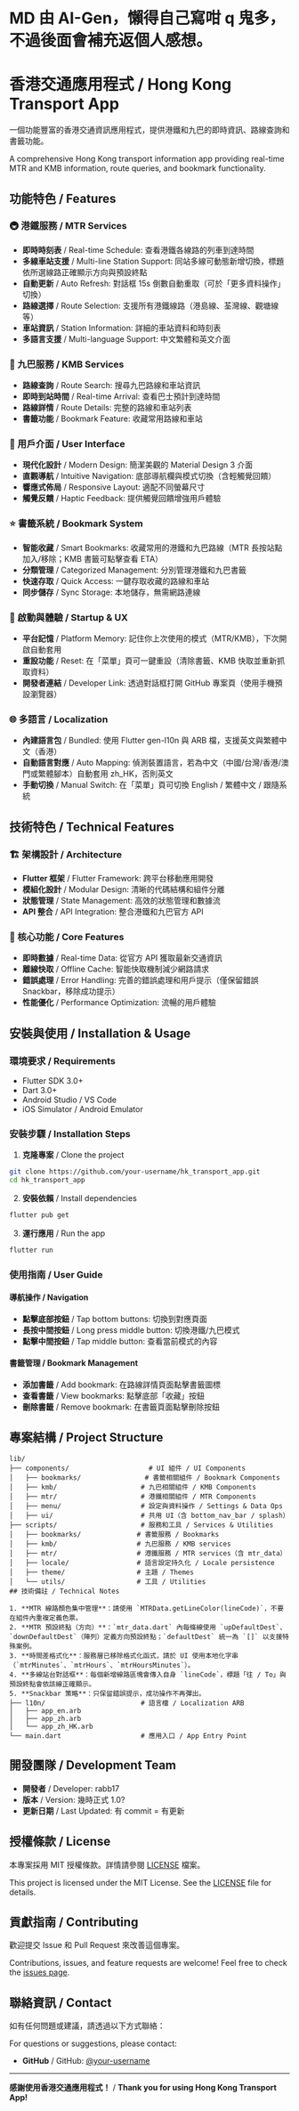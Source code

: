 # MD 由 AI-Gen，懶得自己寫咁 q 鬼多，不過後面會補充返個人感想。

# 香港交通應用程式 / Hong Kong Transport App

一個功能豐富的香港交通資訊應用程式，提供港鐵和九巴的即時資訊、路線查詢和書籤功能。

A comprehensive Hong Kong transport information app providing real-time MTR and KMB information, route queries, and bookmark functionality.

## 功能特色 / Features

### 🚇 港鐵服務 / MTR Services

- **即時時刻表** / Real-time Schedule: 查看港鐵各線路的列車到達時間
- **多線車站支援** / Multi-line Station Support: 同站多線可動態新增切換，標題依所選線路正確顯示方向與預設終點
- **自動更新** / Auto Refresh: 對話框 15s 倒數自動重取（可於「更多資料操作」切換）
- **路線選擇** / Route Selection: 支援所有港鐵線路（港島線、荃灣線、觀塘線等）
- **車站資訊** / Station Information: 詳細的車站資料和時刻表
- **多語言支援** / Multi-language Support: 中文繁體和英文介面

### 🚌 九巴服務 / KMB Services

- **路線查詢** / Route Search: 搜尋九巴路線和車站資訊
- **即時到站時間** / Real-time Arrival: 查看巴士預計到達時間
- **路線詳情** / Route Details: 完整的路線和車站列表
- **書籤功能** / Bookmark Feature: 收藏常用路線和車站

### 📱 用戶介面 / User Interface

- **現代化設計** / Modern Design: 簡潔美觀的 Material Design 3 介面
- **直觀導航** / Intuitive Navigation: 底部導航欄與模式切換（含輕觸覺回饋）
- **響應式佈局** / Responsive Layout: 適配不同螢幕尺寸
- **觸覺反饋** / Haptic Feedback: 提供觸覺回饋增強用戶體驗

### ⭐ 書籤系統 / Bookmark System

- **智能收藏** / Smart Bookmarks: 收藏常用的港鐵和九巴路線（MTR 長按站點加入/移除；KMB 書籤可點擊查看 ETA）
- **分類管理** / Categorized Management: 分別管理港鐵和九巴書籤
- **快速存取** / Quick Access: 一鍵存取收藏的路線和車站
- **同步儲存** / Sync Storage: 本地儲存，無需網路連線

### 🚀 啟動與體驗 / Startup & UX

- **平台記憶** / Platform Memory: 記住你上次使用的模式（MTR/KMB），下次開啟自動套用
- **重設功能** / Reset: 在「菜單」頁可一鍵重設（清除書籤、KMB 快取並重新抓取資料）
- **開發者連結** / Developer Link: 透過對話框打開 GitHub 專案頁（使用手機預設瀏覽器）

### 🌐 多語言 / Localization

- **內建語言包** / Bundled: 使用 Flutter gen-l10n 與 ARB 檔，支援英文與繁體中文（香港）
- **自動語言對應** / Auto Mapping: 偵測裝置語言，若為中文（中國/台灣/香港/澳門或繁體腳本）自動套用 zh_HK，否則英文
- **手動切換** / Manual Switch: 在「菜單」頁可切換 English / 繁體中文 / 跟隨系統

## 技術特色 / Technical Features

### 🏗️ 架構設計 / Architecture

- **Flutter 框架** / Flutter Framework: 跨平台移動應用開發
- **模組化設計** / Modular Design: 清晰的代碼結構和組件分離
- **狀態管理** / State Management: 高效的狀態管理和數據流
- **API 整合** / API Integration: 整合港鐵和九巴官方 API

### 🔧 核心功能 / Core Features

- **即時數據** / Real-time Data: 從官方 API 獲取最新交通資訊
- **離線快取** / Offline Cache: 智能快取機制減少網路請求
- **錯誤處理** / Error Handling: 完善的錯誤處理和用戶提示（僅保留錯誤 Snackbar，移除成功提示）
- **性能優化** / Performance Optimization: 流暢的用戶體驗

## 安裝與使用 / Installation & Usage

### 環境要求 / Requirements

- Flutter SDK 3.0+
- Dart 3.0+
- Android Studio / VS Code
- iOS Simulator / Android Emulator

### 安裝步驟 / Installation Steps

1. **克隆專案** / Clone the project

```bash
git clone https://github.com/your-username/hk_transport_app.git
cd hk_transport_app
```

2. **安裝依賴** / Install dependencies

```bash
flutter pub get
```

3. **運行應用** / Run the app

```bash
flutter run
```

### 使用指南 / User Guide

#### 導航操作 / Navigation

- **點擊底部按鈕** / Tap bottom buttons: 切換到對應頁面
- **長按中間按鈕** / Long press middle button: 切換港鐵/九巴模式
- **點擊中間按鈕** / Tap middle button: 查看當前模式的內容

#### 書籤管理 / Bookmark Management

- **添加書籤** / Add bookmark: 在路線詳情頁面點擊書籤圖標
- **查看書籤** / View bookmarks: 點擊底部「收藏」按鈕
- **刪除書籤** / Remove bookmark: 在書籤頁面點擊刪除按鈕

## 專案結構 / Project Structure

```
lib/
├── components/                    # UI 組件 / UI Components
│   ├── bookmarks/                # 書籤相關組件 / Bookmark Components
│   ├── kmb/                     # 九巴相關組件 / KMB Components
│   ├── mtr/                     # 港鐵相關組件 / MTR Components
│   ├── menu/                    # 設定與資料操作 / Settings & Data Ops
│   ├── ui/                      # 共用 UI（含 bottom_nav_bar / splash）
├── scripts/                     # 服務和工具 / Services & Utilities
│   ├── bookmarks/              # 書籤服務 / Bookmarks
│   ├── kmb/                    # 九巴服務 / KMB services
│   ├── mtr/                    # 港鐵服務 / MTR services（含 mtr_data）
│   ├── locale/                 # 語言設定持久化 / Locale persistence
│   ├── theme/                  # 主題 / Themes
│   └── utils/                  # 工具 / Utilities
## 技術備註 / Technical Notes

1. **MTR 線路顏色集中管理**：請使用 `MTRData.getLineColor(lineCode)`，不要在組件內重複定義色票。
2. **MTR 預設終點（方向）**：`mtr_data.dart` 內每條線使用 `upDefaultDest`、`downDefaultDest`（陣列）定義方向預設終點；`defaultDest` 統一為 `[]` 以支援特殊案例。
3. **時間差格式化**：服務層已移除格式化函式，請於 UI 使用本地化字串（`mtrMinutes`、`mtrHours`、`mtrHoursMinutes`）。
4. **多線站台對話框**：每個新增線路區塊會傳入自身 `lineCode`，標題「往 / To」與預設終點會依該線正確顯示。
5. **Snackbar 策略**：只保留錯誤提示，成功操作不再彈出。
├── l10n/                        # 語言檔 / Localization ARB
│   ├── app_en.arb
│   ├── app_zh.arb
│   └── app_zh_HK.arb
└── main.dart                    # 應用入口 / App Entry Point
```

## 開發團隊 / Development Team

- **開發者** / Developer: rabb17
- **版本** / Version: 幾時正式 1.0?
- **更新日期** / Last Updated: 有 commit = 有更新

## 授權條款 / License

本專案採用 MIT 授權條款。詳情請參閱 [LICENSE](LICENSE) 檔案。

This project is licensed under the MIT License. See the [LICENSE](LICENSE) file for details.

## 貢獻指南 / Contributing

歡迎提交 Issue 和 Pull Request 來改善這個專案。

Contributions, issues, and feature requests are welcome! Feel free to check the [issues page](https://github.com/your-username/hk_transport_app/issues).

## 聯絡資訊 / Contact

如有任何問題或建議，請透過以下方式聯絡：

For questions or suggestions, please contact:

- **GitHub** / GitHub: [@your-username](https://github.com/your-username)

---

**感謝使用香港交通應用程式！** / **Thank you for using Hong Kong Transport App!**
